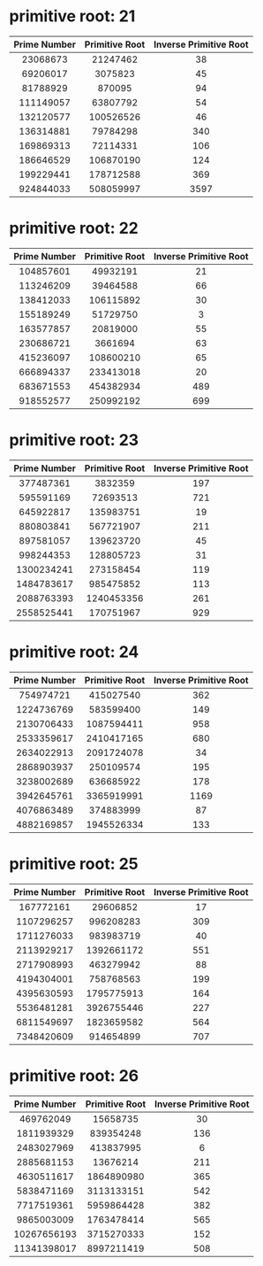 # primitive root: 21

|Prime Number|Primitive Root|Inverse Primitive Root|
|:-:|:-:|:-:|
|23068673|21247462|38|
|69206017|3075823|45|
|81788929|870095|94|
|111149057|63807792|54|
|132120577|100526526|46|
|136314881|79784298|340|
|169869313|72114331|106|
|186646529|106870190|124|
|199229441|178712588|369|
|924844033|508059997|3597|

# primitive root: 22

|Prime Number|Primitive Root|Inverse Primitive Root|
|:-:|:-:|:-:|
|104857601|49932191|21|
|113246209|39464588|66|
|138412033|106115892|30|
|155189249|51729750|3|
|163577857|20819000|55|
|230686721|3661694|63|
|415236097|108600210|65|
|666894337|233413018|20|
|683671553|454382934|489|
|918552577|250992192|699|

# primitive root: 23

|Prime Number|Primitive Root|Inverse Primitive Root|
|:-:|:-:|:-:|
|377487361|3832359|197|
|595591169|72693513|721|
|645922817|135983751|19|
|880803841|567721907|211|
|897581057|139623720|45|
|998244353|128805723|31|
|1300234241|273158454|119|
|1484783617|985475852|113|
|2088763393|1240453356|261|
|2558525441|170751967|929|

# primitive root: 24

|Prime Number|Primitive Root|Inverse Primitive Root|
|:-:|:-:|:-:|
|754974721|415027540|362|
|1224736769|583599400|149|
|2130706433|1087594411|958|
|2533359617|2410417165|680|
|2634022913|2091724078|34|
|2868903937|250109574|195|
|3238002689|636685922|178|
|3942645761|3365919991|1169|
|4076863489|374883999|87|
|4882169857|1945526334|133|

# primitive root: 25

|Prime Number|Primitive Root|Inverse Primitive Root|
|:-:|:-:|:-:|
|167772161|29606852|17|
|1107296257|996208283|309|
|1711276033|983983719|40|
|2113929217|1392661172|551|
|2717908993|463279942|88|
|4194304001|758768563|199|
|4395630593|1795775913|164|
|5536481281|3926755446|227|
|6811549697|1823659582|564|
|7348420609|914654899|707|

# primitive root: 26

|Prime Number|Primitive Root|Inverse Primitive Root|
|:-:|:-:|:-:|
|469762049|15658735|30|
|1811939329|839354248|136|
|2483027969|413837995|6|
|2885681153|13676214|211|
|4630511617|1864890980|365|
|5838471169|3113133151|542|
|7717519361|5959864428|382|
|9865003009|1763478414|565|
|10267656193|3715270333|152|
|11341398017|8997211419|508|
